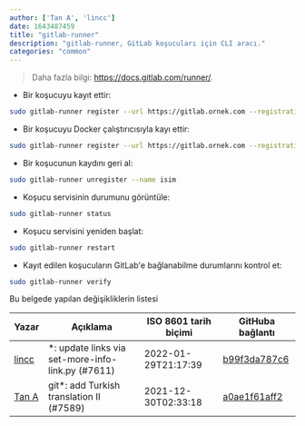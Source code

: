 ```yaml
---
author: ['Tan A', 'lincc']
date: 1643487459
title: "gitlab-runner"
description: "gitlab-runner, GitLab koşucuları için CLI aracı."
categories: "common"
---
```

> Daha fazla bilgi: <https://docs.gitlab.com/runner/>.

- Bir koşucuyu kayıt ettir:

```bash
sudo gitlab-runner register --url https://gitlab.ornek.com --registration-token token --name isim
```

- Bir koşucuyu Docker çalıştırıcısıyla kayı ettir:

```bash
sudo gitlab-runner register --url https://gitlab.ornek.com --registration-token token --name isim --executor docker
```

- Bir koşucunun kaydını geri al:

```bash
sudo gitlab-runner unregister --name isim
```

- Koşucu servisinin durumunu görüntüle:

```bash
sudo gitlab-runner status
```

- Koşucu servisini yeniden başlat:

```bash
sudo gitlab-runner restart
```

- Kayıt edilen koşucuların GitLab'e bağlanabilme durumlarını kontrol et:

```bash
sudo gitlab-runner verify
```
Bu belgede yapılan değişikliklerin listesi


Yazar | Açıklama | ISO 8601 tarih biçimi | GitHuba bağlantı
------|-----|-----|-----
[lincc](mailto:46962923+blueskyson@users.noreply.github.com) | *: update links via set-more-info-link.py (#7611) | 2022-01-29T21:17:39 | [b99f3da787c6](https://github.com/tldr-pages/tldr/commit/b99f3da787c6f43a545b9cb5ebd8265b1367fbc4)
[Tan A](mailto:40173707+yutyo@users.noreply.github.com) | git*: add Turkish translation II (#7589) | 2021-12-30T02:33:18 | [a0ae1f61aff2](https://github.com/tldr-pages/tldr/commit/a0ae1f61aff2917b94779cd03ec1395073f91c56)

